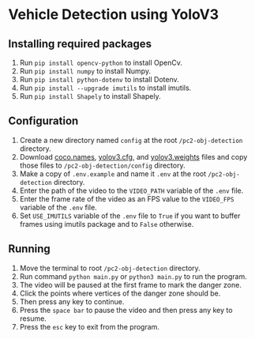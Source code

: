 # Vehicle Detection using YoloV3

## Installing required packages

1. Run `pip install opencv-python` to install OpenCv.
2. Run `pip install numpy` to install Numpy.
3. Run `pip install python-dotenv` to install Dotenv.
4. Run `pip install --upgrade imutils` to install imutils.
5. Run `pip install Shapely` to install Shapely.

## Configuration

1. Create a new directory named `config` at the root `/pc2-obj-detection` directory.
2. Download [coco.names](https://opencv-tutorial.readthedocs.io/en/latest/_downloads/a9fb13cbea0745f3d11da9017d1b8467/coco.names), [yolov3.cfg](https://opencv-tutorial.readthedocs.io/en/latest/_downloads/10e685aad953495a95c17bfecd1649e5/yolov3.cfg), and [yolov3.weights](https://pjreddie.com/media/files/yolov3.weights) files and copy those files to `/pc2-obj-detection/config` directory.
3. Make a copy of `.env.example` and name it `.env` at the root `/pc2-obj-detection` directory.
4. Enter the path of the video to the `VIDEO_PATH` variable of the `.env` file.
5. Enter the frame rate of the video as an FPS value to the `VIDEO_FPS` variable of the `.env` file.
6. Set `USE_IMUTILS` variable of the `.env` file to `True` if you want to buffer frames using imutils package and to `False` otherwise.

## Running

1. Move the terminal to root `/pc2-obj-detection` directory.
2. Run command `python main.py` or `python3 main.py` to run the program.
3. The video will be paused at the first frame to mark the danger zone.
4. Click the points where vertices of the danger zone should be.
5. Then press any key to continue.
6. Press the `space bar` to pause the video and then press any key to resume.
7. Press the `esc` key to exit from the program.
